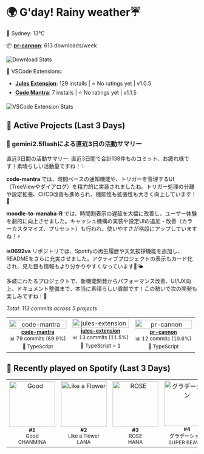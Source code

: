 <!-- weather-greeting:start -->
# 🌍 G'day! Rainy weather☔
📍 Sydney: 13°C
<!-- weather-greeting:end -->

<!-- stats:start -->
📦 **[pr-cannon](https://github.com/is0692vs/pr-cannon)**: 613 downloads/week

![Download Stats](https://quickchart.io/chart?c=%7B%22type%22%3A%22line%22%2C%22data%22%3A%7B%22labels%22%3A%5B%222025-10-24%22%2C%222025-10-25%22%2C%222025-10-26%22%2C%222025-10-27%22%2C%222025-10-28%22%5D%2C%22datasets%22%3A%5B%7B%22label%22%3A%22pr-cannon%22%2C%22data%22%3A%5B366%2C366%2C589%2C601%2C613%5D%2C%22borderColor%22%3A%22%23FF6384%22%2C%22backgroundColor%22%3A%22transparent%22%2C%22tension%22%3A0.4%7D%5D%7D%2C%22options%22%3A%7B%22title%22%3A%7B%22display%22%3Atrue%2C%22text%22%3A%22npm%20Weekly%20Downloads%22%7D%2C%22scales%22%3A%7B%22yAxes%22%3A%5B%7B%22ticks%22%3A%7B%22beginAtZero%22%3Atrue%7D%7D%5D%7D%7D%7D&width=800&height=400)
<!-- stats:end -->

<!-- vscode-stats:start -->
🚀 VSCode Extensions:
- **[Jules Extension](https://github.com/is0692vs/jules-extension)**: 129 installs | ⭐ No ratings yet | v1.0.5
- **[Code Mantra](https://github.com/is0692vs/code-mantra)**: 7 installs | ⭐ No ratings yet | v1.1.5

![VSCode Extension Stats](https://quickchart.io/chart?c=%7B%22type%22%3A%22line%22%2C%22data%22%3A%7B%22labels%22%3A%5B%222025-10-24%22%2C%222025-10-25%22%2C%222025-10-26%22%2C%222025-10-27%22%2C%222025-10-28%22%5D%2C%22datasets%22%3A%5B%7B%22label%22%3A%22Jules%20Extension%22%2C%22data%22%3A%5B86%2C86%2C108%2C125%2C129%5D%2C%22borderColor%22%3A%22%239966FF%22%2C%22backgroundColor%22%3A%22transparent%22%2C%22tension%22%3A0.4%7D%2C%7B%22label%22%3A%22Code%20Mantra%22%2C%22data%22%3A%5B0%2C0%2C5%2C7%2C7%5D%2C%22borderColor%22%3A%22%23FF9F40%22%2C%22backgroundColor%22%3A%22transparent%22%2C%22tension%22%3A0.4%7D%5D%7D%2C%22options%22%3A%7B%22title%22%3A%7B%22display%22%3Atrue%2C%22text%22%3A%22VSCode%20Extension%20Installs%22%7D%2C%22scales%22%3A%7B%22yAxes%22%3A%5B%7B%22ticks%22%3A%7B%22beginAtZero%22%3Atrue%7D%7D%5D%7D%7D%7D&width=800&height=400)
<!-- vscode-stats:end -->

<!-- active-projects:start -->
## 🔨 Active Projects (Last 3 Days)

### 🤖 gemini2.5flashによる直近3日の活動サマリー

直近3日間の活動サマリー:
直近3日間で合計138件ものコミット、お疲れ様です！素晴らしい活動量ですね！✨

**code-mantra** では、時間ベースの通知機能や、トリガーを管理するUI（TreeViewやダイアログ）を精力的に実装されましたね。トリガー処理の分離や設定拡張、CI/CD改善も進められ、機能性も拡張性も大きく向上しています！🚀

**moodle-to-manaba-R** では、時間割表示の遅延を大幅に改善し、ユーザー体験を劇的に向上させました。キャッシュ機構の実装や設定UIの追加・改善（カラーカスタマイズ、プリセット）も行われ、使いやすさが格段にアップしていますね！⚡

**is0692vs** リポジトリでは、Spotifyの再生履歴や天気挨拶機能を追加し、READMEをさらに充実させました。アクティブプロジェクトの表示もカード化され、見た目も情報もより分かりやすくなっています🎵🌤️

多岐にわたるプロジェクトで、新機能開発からパフォーマンス改善、UI/UX向上、ドキュメント整備まで、本当に素晴らしい貢献です！この勢いで次の開発も楽しみですね！🎉

_Total: 113 commits across 5 projects_

<table>
  <tr>
    <td align="center" width="33%">
      <a href="https://github.com/is0692vs/code-mantra" target="_blank">
        <img src="https://opengraph.githubassets.com/1/is0692vs/code-mantra" alt="code-mantra" width="100%" />
      </a>
      <br />
      <sub><strong><a href="https://github.com/is0692vs/code-mantra" target="_blank">code-mantra</a></strong></sub>
      <br />
      <sub>📊 79 commits (69.9%)</sub>
      <br />
      <sub>🔷 TypeScript </sub>
    </td>
    <td align="center" width="33%">
      <a href="https://github.com/is0692vs/jules-extension" target="_blank">
        <img src="https://opengraph.githubassets.com/1/is0692vs/jules-extension" alt="jules-extension" width="100%" />
      </a>
      <br />
      <sub><strong><a href="https://github.com/is0692vs/jules-extension" target="_blank">jules-extension</a></strong></sub>
      <br />
      <sub>📊 13 commits (11.5%)</sub>
      <br />
      <sub>🔷 TypeScript ⭐ 1</sub>
    </td>
    <td align="center" width="33%">
      <a href="https://github.com/is0692vs/pr-cannon" target="_blank">
        <img src="https://opengraph.githubassets.com/1/is0692vs/pr-cannon" alt="pr-cannon" width="100%" />
      </a>
      <br />
      <sub><strong><a href="https://github.com/is0692vs/pr-cannon" target="_blank">pr-cannon</a></strong></sub>
      <br />
      <sub>📊 12 commits (10.6%)</sub>
      <br />
      <sub>🔷 TypeScript </sub>
    </td>
  </tr>
</table>

<!-- active-projects:end -->

<!-- spotify:start -->
## 🎵 Recently played on Spotify (Last 3 Days)

<table>
  <tr>
    <td align="center">
      <a href="https://open.spotify.com/track/1Z8JOVjvZNhwOdwOVqZPpI" target="_blank">
        <img src="https://i.scdn.co/image/ab67616d0000b273fc5e4067581a0bf29e65afbb" alt="Good" width="120" />
      </a>
      <br />
      <sub><strong>#1</strong></sub>
      <br />
      <sub>Good</sub>
      <br />
      <sub>CHANMINA</sub>
    </td>
    <td align="center">
      <a href="https://open.spotify.com/track/3SS77BL8QoIWyoK0u7pDGQ" target="_blank">
        <img src="https://i.scdn.co/image/ab67616d0000b273ae516ba0de5909fc9613a81b" alt="Like a Flower" width="120" />
      </a>
      <br />
      <sub><strong>#2</strong></sub>
      <br />
      <sub>Like a Flower</sub>
      <br />
      <sub>LANA</sub>
    </td>
    <td align="center">
      <a href="https://open.spotify.com/track/5JTNhYqB0eG0ivgZcBviJ0" target="_blank">
        <img src="https://i.scdn.co/image/ab67616d0000b2733d342336e7841b9beef14e1d" alt="ROSE" width="120" />
      </a>
      <br />
      <sub><strong>#3</strong></sub>
      <br />
      <sub>ROSE</sub>
      <br />
      <sub>HANA</sub>
    </td>
    <td align="center">
      <a href="https://open.spotify.com/track/79z4gwvetIY6Du3qx9fyPF" target="_blank">
        <img src="https://i.scdn.co/image/ab67616d0000b27323614eec2d80bb91cd38dbe3" alt="グラデーション" width="120" />
      </a>
      <br />
      <sub><strong>#4</strong></sub>
      <br />
      <sub>グラデーション</sub>
      <br />
      <sub>SUPER BEAVER</sub>
    </td>
    <td align="center">
      <a href="https://open.spotify.com/track/6x6MPCHCBGyPDPXkoelyVN" target="_blank">
        <img src="https://i.scdn.co/image/ab67616d0000b2739c7d4a442342da6cc2b7f8f4" alt="BAD LOVE" width="120" />
      </a>
      <br />
      <sub><strong>#5</strong></sub>
      <br />
      <sub>BAD LOVE</sub>
      <br />
      <sub>HANA</sub>
    </td>
  </tr>
</table>
<!-- spotify:end -->
